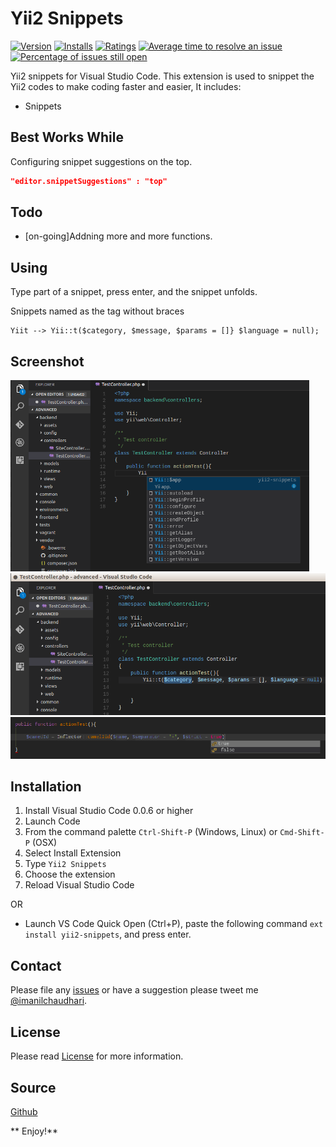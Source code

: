 # Yii2 Snippets

[![Version](https://vsmarketplacebadges.dev/version/imanilchaudhari.yii2-snippets.svg?&colorB=orange)](https://marketplace.visualstudio.com/items?itemName=imanilchaudhari.yii2-snippets)
[![Installs](https://vsmarketplacebadges.dev/installs/imanilchaudhari.yii2-snippets.svg)](https://marketplace.visualstudio.com/items?itemName=imanilchaudhari.yii2-snippets)
[![Ratings](https://vsmarketplacebadges.dev/rating-short/imanilchaudhari.yii2-snippets.svg)](https://marketplace.visualstudio.com/items?itemName=imanilchaudhari.yii2-snippets)
[![Average time to resolve an issue](https://isitmaintained.com/badge/resolution/imanilchaudhari/yii2-snippets-vscode.svg)](https://isitmaintained.com/project/imanilchaudhari/yii2-snippets-vscode "Average time to resolve an issue")
[![Percentage of issues still open](https://isitmaintained.com/badge/open/imanilchaudhari/yii2-snippets-vscode.svg)](https://isitmaintained.com/project/imanilchaudhari/yii2-snippets-vscode "Percentage of issues still open")

Yii2 snippets for Visual Studio Code.
This extension is used to snippet the Yii2 codes to make coding faster and easier, It includes:

- Snippets

## Best Works While

Configuring snippet suggestions on the top.

```json
"editor.snippetSuggestions" : "top"
```

## Todo

- [on-going]Addning more and more functions.

## Using

Type part of a snippet, press enter, and the snippet unfolds.

Snippets named as the tag without braces

    Yiit --> Yii::t($category, $message, $params = []} $language = null);

## Screenshot

![Screenshot](https://github.com/imanilchaudhari/yii2-snippets-vscode/raw/master/images/1.png)
![Screenshot](https://github.com/imanilchaudhari/yii2-snippets-vscode/raw/master/images/2.png)
![Screenshot](https://github.com/imanilchaudhari/yii2-snippets-vscode/raw/master/images/3.png)

## Installation

1. Install Visual Studio Code 0.0.6 or higher
2. Launch Code
3. From the command palette `Ctrl-Shift-P` (Windows, Linux) or `Cmd-Shift-P` (OSX)
4. Select Install Extension
5. Type `Yii2 Snippets`
6. Choose the extension
7. Reload Visual Studio Code

OR

- Launch VS Code Quick Open (Ctrl+P), paste the following command `ext install yii2-snippets`, and press enter.

## Contact

Please file any [issues](https://github.com/imanilchaudhari/yii2-snippets-vscode/issues) or have a suggestion please tweet me [@imanilchaudhari](https://twitter.com/imanilchaudhari).

## License

Please read [License](https://github.com/imanilchaudhari/yii2-snippets-vscode/blob/master/LICENSE.md) for more information.

## Source

[Github](https://github.com/imanilchaudhari/yii2-snippets-vscode)

** Enjoy!**

